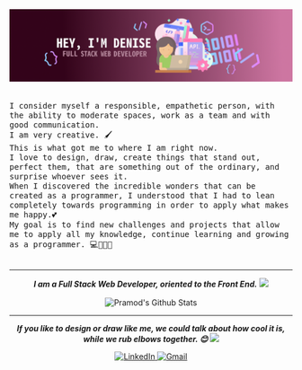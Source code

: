 <img src="./GithubProfileDenise.png" alt="ImgPortada" />
<p>
  <br>
  <samp>
  I consider myself a responsible, empathetic person, with the ability to moderate spaces, work as a team and with good communication. <br>
  I am very creative. 🖌️<br>
  This is what got me to where I am right now. <br>
  I love to design, draw, create things that stand out, perfect them, that are something out of the ordinary, and surprise whoever sees it.<br>
  When I discovered the incredible wonders that can be created as a programmer, I understood that I had to lean completely towards programming in order to apply what makes me happy.💕<br>
  My goal is to find new challenges and projects that allow me to apply all my knowledge, continue learning and growing as a programmer. 💻👩‍💻✨<br>
  <br>
  </samp>
</p>

---------------------------------------------------------------------------------------------------------------------------------------------------------------------------------
 <p align="center">
   <b><i>I am a Full Stack Web Developer, oriented to the Front End.</i></b> 
   <img src="https://media.giphy.com/media/VgCDAzcKvsR6OM0uWg/giphy.gif" width="50" /> 
 </p>


<div  align="center">
 <img align="center" src="https://github-readme-stats.vercel.app/api?username=DeniseCardozo&show_icons=true&title_color=610D4D&icon_color=C949DC&text_color=440A5C&bg_color=F3D3E7" alt="Pramod's Github Stats"> 
 </div>
 
---------------------------------------------------------------------------------------------------------------------------------------------------------------------------------
<p align="center">
 <b><i> If you like to design or draw like me, we could talk about how cool it is, while we rub elbows together. 😊 <img src="https://media.giphy.com/media/7j2hfyeVcDtf2/giphy.gif" width="50" /><br></i></b> 
 </p>
<div  align="center">
  <a href="https://www.linkedin.com/in/denise-carla-maria-cardozo/" target="_blank">
    <img src="https://img.shields.io/badge/LinkedIn-%230077B5.svg?&style=flat-square&logo=linkedin&logoColor=white&color=DEB6AB" alt="LinkedIn">
  </a>
   <a href="mailto:dennicardozo96@gmail.com@gmail.com" mailto="dennicardozo96@gmail.com@gmail.com" target="_blank">
    <img src="https://img.shields.io/badge/Gmail-%231877F2.svg?&style=flat-square&logo=gmail&logoColor=white&color=DEB6AB" alt="Gmail">
  </a>
</div>
